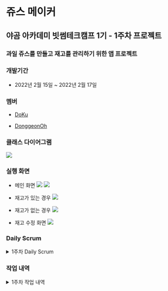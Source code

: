 # 쥬스 메이커

## 야곰 아카데미 빗썸테크캠프 1기 - 1주차 프로젝트

### 과일 쥬스를 만들고 재고를 관리하기 위한 앱 프로젝트

### 개발기간
- 2022년 2월 15일 ~ 2022년 2월 17일

### 멤버
- [DoKu](https://github.com/iDoyoung)

- [DonggeonOh](https://github.com/DonggeonOh)

### 클래스 다이어그램
<img src="https://user-images.githubusercontent.com/18098363/154088400-1a2aa047-2d3b-41bb-a28b-8fd6232a04de.jpg" />

### 실행 화면
- 메인 화면
  <img src="https://user-images.githubusercontent.com/18098363/154791191-1b7ac150-b472-40e2-be6d-e698b5c60512.gif" />
  <img src="https://user-images.githubusercontent.com/18098363/154791192-60b4ec50-4019-42a3-886f-1ad106403003.gif" />

- 재고가 있는 경우
  <img src="https://user-images.githubusercontent.com/18098363/154791188-acf1fb35-2a9e-409a-8c5d-48b9e1523a94.gif" />

- 재고가 없는 경우
  <img src="https://user-images.githubusercontent.com/18098363/154791189-d6539964-ea5f-4f6e-a256-387fbe4706b0.gif" />

- 재고 수정 화면
  <img src="https://user-images.githubusercontent.com/18098363/154791184-406a5d10-829c-45de-8136-8898ba96140a.gif" />

### Daily Scrum
<details> <summary>1주차 Daily Scrum</summary>

- [화요일](https://github.com/DonggeonOh/ios-juice-maker/wiki/데일리스크럼-1주차-화요일)

- [수요일](https://github.com/DonggeonOh/ios-juice-maker/wiki/데일리스크럼-1주차-수요일)

- [목요일](https://github.com/DonggeonOh/ios-juice-maker/wiki/데일리스크럼-1주차-목요일)

- [금요일](https://github.com/DonggeonOh/ios-juice-maker/wiki/데일리스크럼-1주차-금요일)

- [토요일](https://github.com/DonggeonOh/ios-juice-maker/wiki/데일리스크럼-1주차-토요일)

</details>

### 작업 내역

<details> <summary>1주차 작업 내역</summary>

 - [화요일](https://github.com/DonggeonOh/ios-juice-maker/wiki/작업내역-1주차-화요일)

 - [수요일](https://github.com/DonggeonOh/ios-juice-maker/wiki/작업내역-1주차-수요일)

 - [목요일](https://github.com/DonggeonOh/ios-juice-maker/wiki/작업내역-1주차-목요일)

 - [금요일](https://github.com/DonggeonOh/ios-juice-maker/wiki/작업내역-1주차-금요일)
 
 - [토요일](https://github.com/DonggeonOh/ios-juice-maker/wiki/작업내역-1주차-토요일)

</details>
